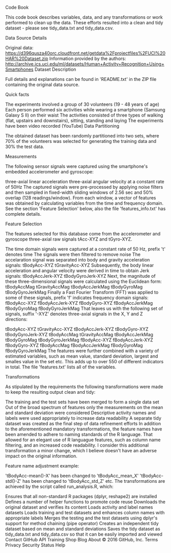 Code Book

This code book describes variables, data, and any transformations or work performed to clean up the data. These efforts resulted into a clean and tidy dataset - please see tidy_data.txt and tidy_data.csv.

Data Source Details

Original data: https://d396qusza40orc.cloudfront.net/getdata%2Fprojectfiles%2FUCI%20HAR%20Dataset.zip
Information provided by the authors: http://archive.ics.uci.edu/ml/datasets/Human+Activity+Recognition+Using+Smartphones
Dataset Description

Full details and explanations can be found in 'README.txt' in the ZIP file containing the original data source.

Quick facts

The experiments involved a group of 30 volunteers (19 - 48 years of age)
Each person performed six activities while wearing a smartphone (Samsung Galaxy S II) on their waist
The activities consisted of three types of walking (flat, upstairs and downstairs), sitting, standing and laying
The experiments have been video recorded (YouTube)
Data Partitioning

The obtained dataset has been randomly partitioned into two sets, where 70% of the volunteers was selected for generating the training data and 30% the test data.

Measurements

The following sensor signals were captured using the smartphone's embedded accelerometer and gyroscope:

three-axial linear acceleration
three-axial angular velocity at a constant rate of 50Hz
The captured signals were pre-processed by applying noise filters and then sampled in fixed-width sliding windows of 2.56 sec and 50% overlap (128 readings/window). From each window, a vector of features was obtained by calculating variables from the time and frequency domain. See the section 'Feature Selection' below, also the file 'features_info.txt' has complete details.

Feature Selection

The features selected for this database come from the accelerometer and gyroscope three-axial raw signals tAcc-XYZ and tGyro-XYZ.

The time domain signals were captured at a constant rate of 50 Hz, prefix 't' denotes time
The signals were then filtered to remove noise
The accelaration signal was separated into body and gravity acceleration signals:
tBodyAcc-XYZ
tGravityAcc-XYZ
Subsequently, the body linear acceleration and angular velocity were derived in time to obtain Jerk signals:
tBodyAccJerk-XYZ
tBodyGyroJerk-XYZ
Next, the magnitude of these three-dimensional signals were calculated using the Euclidean form:
tBodyAccMag
tGravityAccMag
tBodyAccJerkMag
tBodyGyroMag
tBodyGyroJerkMag
Finally a Fast Fourier Transform (FFT) was applied to some of these signals, prefix 'f' indicates frequency domain signals:
fBodyAcc-XYZ
fBodyAccJerk-XYZ
fBodyGyro-XYZ
fBodyAccJerkMag
fBodyGyroMag
fBodyGyroJerkMag
That leaves us with the following set of signals, suffix '-XYZ' denotes three-axial signals in the X, Y and Z directions:

tBodyAcc-XYZ
tGravityAcc-XYZ
tBodyAccJerk-XYZ
tBodyGyro-XYZ
tBodyGyroJerk-XYZ
tBodyAccMag
tGravityAccMag
tBodyAccJerkMag
tBodyGyroMag
tBodyGyroJerkMag
fBodyAcc-XYZ
fBodyAccJerk-XYZ
fBodyGyro-XYZ
fBodyAccMag
fBodyAccJerkMag
fBodyGyroMag
fBodyGyroJerkMag
The features were further combined with a variety of estimated variables, such as mean value, standard deviation, largest and smalles value in the set etc. This adds up to over 550 of different indicators in total. The file 'features.txt' lists all of the variables.

Transformations

As stipulated by the requirements the following transformations were made to keep the resulting output clean and tidy:

The training and the test sets have been merged to form a single data set
Out of the broad spectrum of features only the measurements on the mean and standard deviation were considered
Descriptive activity names and labels were used appropriately to increase data readability
A separate tidy dataset was created as the final step of data refinement efforts
In addition to the aforementioned mandatory transformations, the feature names have been amended to adhere to naming standards of the R language. That allowed for an elegant use of R languague features, such as column name filtering, and an increased code readability. I consider this additional transformation a minor change, which I believe doesn't have an adverse impact on the original information.

Feature name adjustment example:

'tBodyAcc-mean()-X' has been changed to 'tBodyAcc_mean_X'
'tBodyAcc-std()-Z' has been changed to 'tBodyAcc_std_Z'
etc.
The transformations are achieved by the script called run_analysis.R, which:

Ensures that all non-standard R packages (dplyr, reshape2) are installed
Defines a number of helper functions to promote code reuse
Downloads the original dataset and verifies its content
Loads activity and label names datasets
Loads training and test datasets and enhances column names with appropriate labels
Merges the testing and the test datasets using dplyr's support for method chaining (pipe operator)
Creates an independent tidy dataset based on mean and standard deviations
Saves the tidy dataset as tidy_data.txt and tidy_data.csv so that it can be easily imported and viewed
Contact GitHub API Training Shop Blog About
© 2016 GitHub, Inc. Terms Privacy Security Status Help
